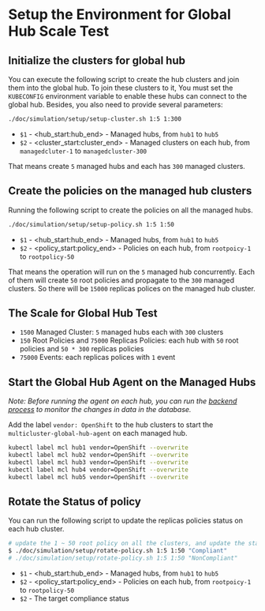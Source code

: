 # Setup the Environment for Global Hub Scale Test

## Initialize the clusters for global hub

You can execute the following script to create the hub clusters and join them into the global hub. To join these clusters to it, You must set the `KUBECONFIG` environment variable to enable these hubs can connect to the global hub. Besides, you also need to provide several parameters:

```bash
./doc/simulation/setup/setup-cluster.sh 1:5 1:300 
```

- `$1` - <hub_start:hub_end> - Managed hubs, from `hub1` to `hub5`
- `$2` - <cluster_start:cluster_end> - Managed clusters on each hub, from `managedcluter-1` to `managedcluster-300`

That means create `5` managed hubs and each has `300` managed clusters.

## Create the policies on the managed hub clusters

Running the following script to create the policies on all the managed hubs.

```bash
./doc/simulation/setup/setup-policy.sh 1:5 1:50 
```

- `$1` - <hub_start:hub_end> - Managed hubs, from `hub1` to `hub5`
- `$2` - <policy_start:policy_end> - Policies on each hub, from `rootpoicy-1` to `rootpolicy-50`

That means the operation will run on the `5` managed hub concurrently. Each of them will create `50` root policies and propagate to the `300` managed clusters. So there will be `15000` replicas polices on the managed hub cluster. 

## The Scale for Global Hub Test

- `1500` Managed Cluster: `5` managed hubs each with `300` clusters
- `150` Root Policies and `75000` Replicas Policies: each hub with `50` root policies and `50 * 300` replicas policies
- `75000` Events: each replicas polices with `1` event


## Start the Global Hub Agent on the Managed Hubs

_Note: Before running the agent on each hub, you can run the [backend process](../inspector/README.md#count-the-records-of-database) to monitor the changes in data in the database._

Add the label `vendor: OpenShift` to the hub clusters to start the `multicluster-global-hub-agent` on each managed hub.
  
```bash
kubectl label mcl hub1 vendor=OpenShift --overwrite
kubectl label mcl hub2 vendor=OpenShift --overwrite
kubectl label mcl hub3 vendor=OpenShift --overwrite
kubectl label mcl hub4 vendor=OpenShift --overwrite
kubectl label mcl hub5 vendor=OpenShift --overwrite
```

## Rotate the Status of policy

You can run the following script to update the replicas policies status on each hub cluster.

```bash
# update the 1 ~ 50 root policy on all the clusters, and update the status to Compliant(default NonCompliant)
$ ./doc/simulation/setup/rotate-policy.sh 1:5 1:50 "Compliant"
# ./doc/simulation/setup/rotate-policy.sh 1:5 1:50 "NonCompliant"
```

- `$1` - <hub_start:hub_end> - Managed hubs, from `hub1` to `hub5`
- `$2` - <policy_start:policy_end> - Policies on each hub, from `rootpoicy-1` to `rootpolicy-50`
- `$2` - The target compliance status